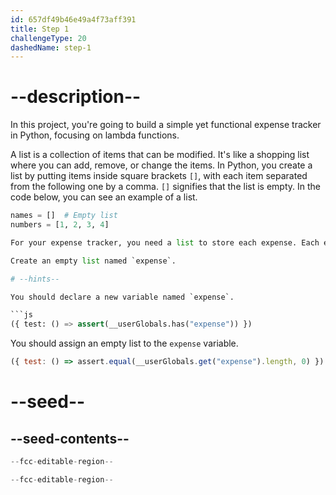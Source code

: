 ```yaml
---
id: 657df49b46e49a4f73aff391
title: Step 1
challengeType: 20
dashedName: step-1
---
```


# --description--

In this project, you're going to build a simple yet functional expense tracker in Python, focusing on lambda functions.

A list is a collection of items that can be modified. It's like a shopping list where you can add, remove, or change the items. In Python, you create a list by putting items inside square brackets `[]`, with each item separated from the following one by a comma. `[]` signifies that the list is empty. In the code below, you can see an example of a list.

```py
names = []  # Empty list
numbers = [1, 2, 3, 4]

For your expense tracker, you need a list to store each expense. Each expense will be a piece of data that we can later manipulate.

Create an empty list named `expense`. 

# --hints--

You should declare a new variable named `expense`.

```js
({ test: () => assert(__userGlobals.has("expense")) })
```

You should assign an empty list to the `expense` variable.

```js
({ test: () => assert.equal(__userGlobals.get("expense").length, 0) })
```

# --seed--

## --seed-contents--

```py
--fcc-editable-region--

--fcc-editable-region--
```

